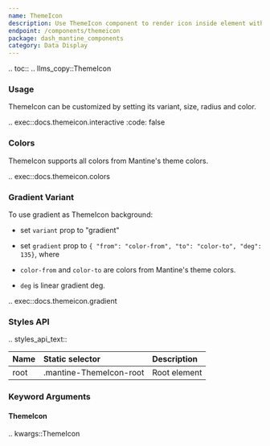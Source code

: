 ```yaml
---
name: ThemeIcon
description: Use ThemeIcon component to render icon inside element with theme colors.
endpoint: /components/themeicon
package: dash_mantine_components
category: Data Display
---
```


.. toc::
.. llms_copy::ThemeIcon

### Usage

ThemeIcon can be customized by setting its variant, size, radius and color.


.. exec::docs.themeicon.interactive
    :code: false

### Colors

ThemeIcon supports all colors from Mantine's theme colors.

.. exec::docs.themeicon.colors

### Gradient Variant

To use gradient as ThemeIcon background:

* set `variant` prop to "gradient"
* set `gradient` prop to `{ "from": "color-from", "to": "color-to", "deg": 135}`, where

* `color-from` and `color-to` are colors from Mantine's theme colors.
* `deg` is linear gradient deg.

.. exec::docs.themeicon.gradient

### Styles API

.. styles_api_text::

| Name        | Static selector         | Description                                      |
|:------------|:------------------------|:-------------------------------------------------|
| root        | .mantine-ThemeIcon-root | Root element                                     |

### Keyword Arguments

#### ThemeIcon

.. kwargs::ThemeIcon
